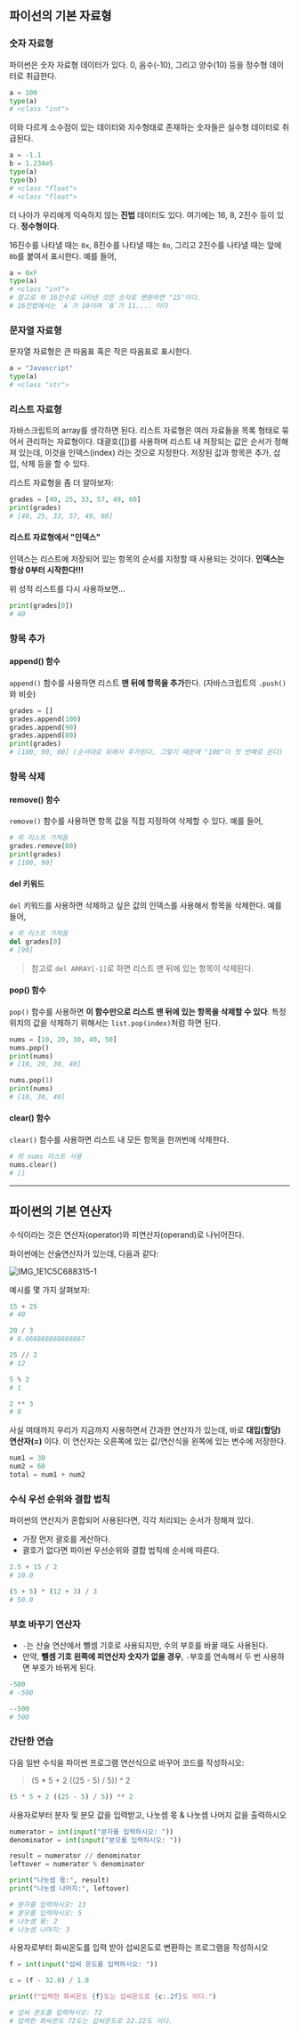 ## 파이선의 기본 자료형

### 숫자 자료형

파이썬은 숫자 자료형 데이터가 있다. 0, 음수(-10), 그리고 양수(10) 등을 정수형 데이터로 취급한다.

```py
a = 100
type(a)
# <class "int">
```

이와 다르게 소수점이 있는 데이터와 지수형태로 존재하는 숫자들은 실수형 데이터로 취급된다.

```py
a = -1.1
b = 1.234e5
type(a)
type(b)
# <class "float">
# <class "float">
```

더 나아가 우리에게 익숙하지 않는 **진법** 데이터도 있다. 여기에는 16, 8, 2진수 등이 있다. **정수형이다**.

16진수를 나타낼 때는 `0x`, 8진수를 나타낼 때는 `0o`, 그리고 2진수를 나타낼 때는 앞에 `0b`를 붙여서 표시한다. 예를 들어,

```py
a = 0xF
type(a)
# <class "int">
# 참고로 위 16진수로 나타낸 것은 숫자로 변환하면 "15"이다.
# 16진법에서는 `A`가 10이며 `B`가 11.... 이다
```

### 문자열 자료형

문자열 자료형은 큰 따옴표 혹은 작은 따옴표로 표시한다.

```py
a = "Javascript"
type(a)
# <class "str">
```

### 리스트 자료형

자바스크립트의 array를 생각하면 된다. 리스트 자료형은 여러 자료들을 목록 형태로 묶어서 관리하는 자료형이다. 대괄호([])를 사용하며 리스트 내 저장되는 값은 순서가 정해져 있는데, 이것을 인덱스(index) 라는 것으로 지정한다. 저장된 값과 항목은 추가, 삽입, 삭제 등을 할 수 있다.

리스트 자료형을 좀 더 알아보자:

```py
grades = [40, 25, 33, 57, 49, 60]
print(grades)
# [40, 25, 33, 57, 49, 60]
```

#### 리스트 자료형에서 "인덱스"

인덱스는 리스트에 저장되어 있는 항목의 순서를 지정할 때 사용되는 것이다. **인덱스는 항상 0부터 시작한다!!!**

위 성적 리스트를 다시 사용하보면...

```py
print(grades[0])
# 40
```

### 항목 추가

#### append() 함수

`append()` 함수를 사용하면 리스트 **맨 뒤에 항목을 추가**한다. (자바스크립트의 `.push()`와 비슷)

```py
grades = []
grades.append(100)
grades.append(90)
grades.append(80)
print(grades)
# [100, 90, 80] (순서대로 뒤에서 추가된다. 그렇기 때문에 "100"이 첫 번째로 온다)
```

### 항목 삭제

#### remove() 함수

`remove()` 함수를 사용하면 항목 값을 직접 지정하여 삭제할 수 있다. 예를 들어,

```py
# 위 리스트 가져옴
grades.remove(80)
print(grades)
# [100, 90]
```

#### del 키워드

`del` 키워드를 사용하면 삭제하고 싶은 값의 인덱스를 사용해서 항목을 삭제한다. 예를 들어,

```py
# 위 리스트 가져옴
del grades[0]
# [90]
```

> 참고로 `del ARRAY[-1]`로 하면 리스트 맨 뒤에 있는 항목이 삭제된다.

#### pop() 함수

`pop()` 함수를 사용하면 **이 함수만으로 리스트 맨 뒤에 있는 항목을 삭제할 수 있다**. 특정 위치의 값을 삭제하기 위해서는 `list.pop(index)`처럼 하면 된다.

```py
nums = [10, 20, 30, 40, 50]
nums.pop()
print(nums)
# [10, 20, 30, 40]

nums.pop(1)
print(nums)
# [10, 30, 40]
```

#### clear() 함수

`clear()` 함수를 사용하면 리스트 내 모든 항목을 한꺼번에 삭제한다.

```py
# 위 nums 리스트 사용
nums.clear()
# []
```

------

## 파이썬의 기본 연산자

수식이라는 것은 연산자(operator)와 피연산자(operand)로 나뉘어진다.

파이썬에는 산술연산자가 있는데, 다음과 같다: 

![IMG_1E1C5C688315-1](https://github.com/hampak/python-study/assets/85291626/072ca875-ac61-4941-b299-8ef557bffac5)

예시를 몇 가지 살펴보자:

```py
15 + 25
# 40

20 / 3
# 6.666666666666667

25 // 2
# 12

5 % 2
# 1

2 ** 3
# 8
```

사실 여태까지 우리가 지금까지 사용하면서 간과한 연산자가 있는데, 바로 **대입(할당) 연산자(=)** 이다. 이 연산자는 오른쪽에 있는 값/연산식을 왼쪽에 있는 변수에 저장한다.

```py
num1 = 30
num2 = 60
total = num1 + num2
```

### 수식 우선 순위와 결합 법칙

파이썬의 연산자가 혼합되어 사용된다면, 각각 처리되는 순서가 정해져 있다.

- 가장 먼저 괄호를 계산하다.
- 괄호가 없다면 파이썬 우선순위와 결합 법칙에 순서에 따른다.

```py
2.5 + 15 / 2
# 10.0

(5 + 5) * (12 + 3) / 3
# 50.0
```

### 부호 바꾸기 연산자

- `-`는 산술 연산에서 뺄셈 기호로 사용되지만, 수의 부호를 바꿀 때도 사용된다.
- 만약, **뺄셈 기호 왼쪽에 피연산자 숫자가 없을 경우**, `-`부호를 연속해서 두 번 사용하면 부호가 바뀌게 된다.

```py
-500
# -500

--500
# 500
```

### 간단한 연습

다음 일반 수식을 파이썬 프로그램 연산식으로 바꾸어 코드를 작성하시오:

> (5 * 5 + 2 ((25 - 5) / 5)) ^ 2

```py
(5 * 5 + 2 ((25 - 5) / 5)) ** 2
```

사용자로부터 분자 및 분모 값을 입력받고, 나눗셈 몫 & 나눗셈 나머지 값을 출력하시오

```py
numerator = int(input("분자를 입력하시오: "))
denominator = int(input("분모를 입력하시오: "))

result = numerator // denominator
leftover = numerator % denominator

print("나눗셈 몫:", result)
print("나눗셈 나머지:", leftover)

# 분자를 입력하시오: 13
# 분모를 입력하시오: 5
# 나눗셈 몫: 2
# 나눗셈 나머지: 3
```

사용자로부터 화씨온도를 입력 받아 섭씨온도로 변환하는 프로그램을 작성하시오

```py
f = int(input("섭씨 온도를 입력하시오: "))

c = (f - 32.0) / 1.8

print(f"입력한 화씨온도 {f}도는 섭씨온도로 {c:.2f}도 이다.")

# 섭씨 온도를 입력하시오: 72
# 입력한 화씨온도 72도는 섭씨온도로 22.22도 이다.
```

